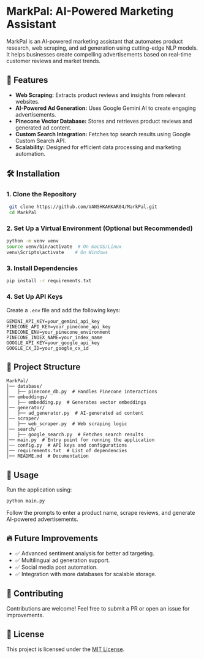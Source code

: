 # MarkPal: AI-Powered Marketing Assistant

MarkPal is an AI-powered marketing assistant that automates product research, web scraping, and ad generation using cutting-edge NLP models. It helps businesses create compelling advertisements based on real-time customer reviews and market trends.

## 🚀 Features
- **Web Scraping:** Extracts product reviews and insights from relevant websites.
- **AI-Powered Ad Generation:** Uses Google Gemini AI to create engaging advertisements.
- **Pinecone Vector Database:** Stores and retrieves product reviews and generated ad content.
- **Custom Search Integration:** Fetches top search results using Google Custom Search API.
- **Scalability:** Designed for efficient data processing and marketing automation.

## 🛠️ Installation

### 1. Clone the Repository
```bash
 git clone https://github.com/VANSHKAKKAR04/MarkPal.git
 cd MarkPal
```

### 2. Set Up a Virtual Environment (Optional but Recommended)
```bash
python -m venv venv
source venv/bin/activate  # On macOS/Linux
venv\Scripts\activate    # On Windows
```

### 3. Install Dependencies
```bash
pip install -r requirements.txt
```

### 4. Set Up API Keys
Create a `.env` file and add the following keys:
```
GEMINI_API_KEY=your_gemini_api_key
PINECONE_API_KEY=your_pinecone_api_key
PINECONE_ENV=your_pinecone_environment
PINECONE_INDEX_NAME=your_index_name
GOOGLE_API_KEY=your_google_api_key
GOOGLE_CX_ID=your_google_cx_id
```

## 📌 Project Structure
```
MarkPal/
│── database/
│   ├── pinecone_db.py  # Handles Pinecone interactions
│── embeddings/
│   ├── embedding.py  # Generates vector embeddings
│── generator/
│   ├── ad_generator.py  # AI-generated ad content
│── scraper/
│   ├── web_scraper.py  # Web scraping logic
│── search/
│   ├── google_search.py  # Fetches search results
│── main.py  # Entry point for running the application
│── config.py  # API keys and configurations
│── requirements.txt  # List of dependencies
│── README.md  # Documentation
```

## 🚀 Usage
Run the application using:
```bash
python main.py
```
Follow the prompts to enter a product name, scrape reviews, and generate AI-powered advertisements.

## 🔥 Future Improvements
- ✅ Advanced sentiment analysis for better ad targeting.
- ✅ Multilingual ad generation support.
- ✅ Social media post automation.
- ✅ Integration with more databases for scalable storage.

## 🤝 Contributing
Contributions are welcome! Feel free to submit a PR or open an issue for improvements.

## 📜 License
This project is licensed under the [MIT License](LICENSE).

